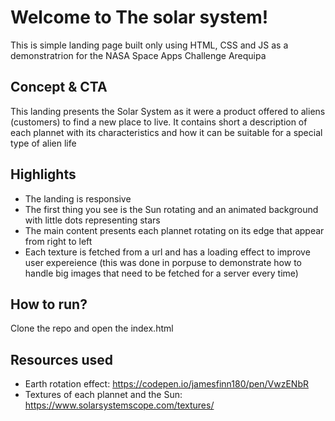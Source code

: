 # Welcome to The solar system!

This is simple landing page built only using HTML, CSS and JS as a demonstratrion for the NASA Space Apps Challenge Arequipa

## Concept & CTA

This landing presents the Solar System as it were a product offered to aliens (customers) to find a new place to live. It contains short a description of each plannet with its characteristics and how it can be suitable for a special type of alien life

## Highlights

- The landing is responsive
- The first thing you see is the Sun rotating and an animated background with little dots representing stars
- The main content presents each plannet rotating on its edge that appear from right to left
- Each texture is fetched from a url and has a loading effect to improve user expereience (this was done in porpuse to demonstrate how to handle big images that need to be fetched for a server every time)

## How to run?

Clone the repo and open the index.html

## Resources used

- Earth rotation effect: https://codepen.io/jamesfinn180/pen/VwzENbR
- Textures of each plannet and the Sun: https://www.solarsystemscope.com/textures/
